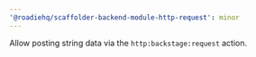 ```yaml
---
'@roadiehq/scaffolder-backend-module-http-request': minor
---
```


Allow posting string data via the `http:backstage:request` action.
